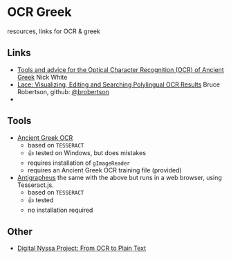# OCR Greek

resources, links for OCR &amp; greek

## Links
 
 - [Tools and advice for the Optical Character Recognition (OCR) of Ancient Greek](https://wiki.digitalclassicist.org/OCR_for_ancient_Greek) Nick White
 - [Lace: Visualizing, Editing and Searching Polylingual OCR Results](http://heml.mta.ca/lace/index.html) Bruce Robertson, github: [@brobertson](https://github.com/brobertson/)
 - 

## Tools

 - [Ancient Greek OCR](https://ancientgreekocr.org/)
   - based on `TESSERACT`
   - 👍 tested on Windows, but does mistakes
   - requires installation of `gImageReader`
   - requires an Ancient Greek OCR training file (provided)
 - [Antigrapheus](https://dcthree.github.io/antigrapheus/) the same with the above but runs in a web browser, using Tesseract.js.
   - based on `TESSERACT`
   - 👍 tested
   - no installation required


## Other

 - [Digital Nyssa Project: From OCR to Plain Text](https://thepatrologist.com/2018/01/25/digital-nyssa-project-from-ocr-to-plain-text/)
